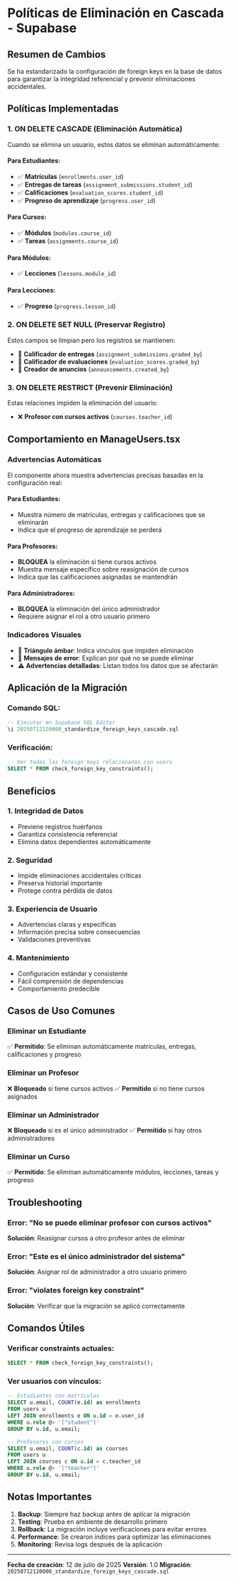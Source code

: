 # Políticas de Eliminación en Cascada - Supabase

## Resumen de Cambios

Se ha estandarizado la configuración de foreign keys en la base de datos para garantizar la integridad referencial y prevenir eliminaciones accidentales.

## Políticas Implementadas

### 1. ON DELETE CASCADE (Eliminación Automática)
Cuando se elimina un usuario, estos datos se eliminan automáticamente:

#### Para Estudiantes:
- ✅ **Matrículas** (`enrollments.user_id`)
- ✅ **Entregas de tareas** (`assignment_submissions.student_id`)
- ✅ **Calificaciones** (`evaluation_scores.student_id`)
- ✅ **Progreso de aprendizaje** (`progress.user_id`)

#### Para Cursos:
- ✅ **Módulos** (`modules.course_id`)
- ✅ **Tareas** (`assignments.course_id`)

#### Para Módulos:
- ✅ **Lecciones** (`lessons.module_id`)

#### Para Lecciones:
- ✅ **Progreso** (`progress.lesson_id`)

### 2. ON DELETE SET NULL (Preservar Registro)
Estos campos se limpian pero los registros se mantienen:

- 🔄 **Calificador de entregas** (`assignment_submissions.graded_by`)
- 🔄 **Calificador de evaluaciones** (`evaluation_scores.graded_by`)
- 🔄 **Creador de anuncios** (`announcements.created_by`)

### 3. ON DELETE RESTRICT (Prevenir Eliminación)
Estas relaciones impiden la eliminación del usuario:

- ❌ **Profesor con cursos activos** (`courses.teacher_id`)

## Comportamiento en ManageUsers.tsx

### Advertencias Automáticas
El componente ahora muestra advertencias precisas basadas en la configuración real:

#### Para Estudiantes:
- Muestra número de matrículas, entregas y calificaciones que se eliminarán
- Indica que el progreso de aprendizaje se perderá

#### Para Profesores:
- **BLOQUEA** la eliminación si tiene cursos activos
- Muestra mensaje específico sobre reasignación de cursos
- Indica que las calificaciones asignadas se mantendrán

#### Para Administradores:
- **BLOQUEA** la eliminación del único administrador
- Requiere asignar el rol a otro usuario primero

### Indicadores Visuales
- 🔺 **Triángulo ámbar**: Indica vínculos que impiden eliminación
- 🔴 **Mensajes de error**: Explican por qué no se puede eliminar
- ⚠️ **Advertencias detalladas**: Listan todos los datos que se afectarán

## Aplicación de la Migración

### Comando SQL:
```sql
-- Ejecutar en Supabase SQL Editor
\i 20250712120000_standardize_foreign_keys_cascade.sql
```

### Verificación:
```sql
-- Ver todas las foreign keys relacionadas con users
SELECT * FROM check_foreign_key_constraints();
```

## Beneficios

### 1. Integridad de Datos
- Previene registros huérfanos
- Garantiza consistencia referencial
- Elimina datos dependientes automáticamente

### 2. Seguridad
- Impide eliminaciones accidentales críticas
- Preserva historial importante
- Protege contra pérdida de datos

### 3. Experiencia de Usuario
- Advertencias claras y específicas
- Información precisa sobre consecuencias
- Validaciones preventivas

### 4. Mantenimiento
- Configuración estándar y consistente
- Fácil comprensión de dependencias
- Comportamiento predecible

## Casos de Uso Comunes

### Eliminar un Estudiante
✅ **Permitido**: Se eliminan automáticamente matrículas, entregas, calificaciones y progreso

### Eliminar un Profesor
❌ **Bloqueado** si tiene cursos activos
✅ **Permitido** si no tiene cursos asignados

### Eliminar un Administrador
❌ **Bloqueado** si es el único administrador
✅ **Permitido** si hay otros administradores

### Eliminar un Curso
✅ **Permitido**: Se eliminan automáticamente módulos, lecciones, tareas y progreso

## Troubleshooting

### Error: "No se puede eliminar profesor con cursos activos"
**Solución**: Reasignar cursos a otro profesor antes de eliminar

### Error: "Este es el único administrador del sistema"
**Solución**: Asignar rol de administrador a otro usuario primero

### Error: "violates foreign key constraint"
**Solución**: Verificar que la migración se aplicó correctamente

## Comandos Útiles

### Verificar constraints actuales:
```sql
SELECT * FROM check_foreign_key_constraints();
```

### Ver usuarios con vínculos:
```sql
-- Estudiantes con matrículas
SELECT u.email, COUNT(e.id) as enrollments 
FROM users u 
LEFT JOIN enrollments e ON u.id = e.user_id 
WHERE u.role @> '["student"]' 
GROUP BY u.id, u.email;

-- Profesores con cursos
SELECT u.email, COUNT(c.id) as courses 
FROM users u 
LEFT JOIN courses c ON u.id = c.teacher_id 
WHERE u.role @> '["teacher"]' 
GROUP BY u.id, u.email;
```

## Notas Importantes

1. **Backup**: Siempre haz backup antes de aplicar la migración
2. **Testing**: Prueba en ambiente de desarrollo primero
3. **Rollback**: La migración incluye verificaciones para evitar errores
4. **Performance**: Se crearon índices para optimizar las eliminaciones
5. **Monitoring**: Revisa logs después de la aplicación

---

**Fecha de creación**: 12 de julio de 2025
**Versión**: 1.0
**Migración**: `20250712120000_standardize_foreign_keys_cascade.sql`
